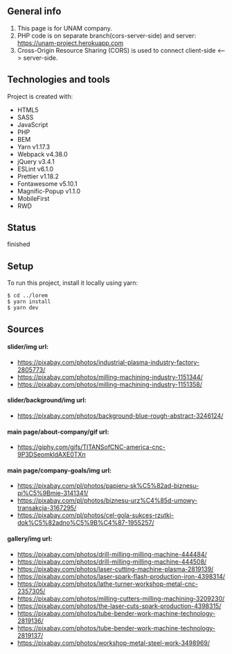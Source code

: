 ## General info  
1. This page is for UNAM company.
2. PHP code is on separate branch(cors-server-side) and server:  
   https://unam-project.herokuapp.com
3. Cross-Origin Resource Sharing (CORS) is used to connect client-side <--> server-side.

## Technologies and tools
Project is created with:
* HTML5
* SASS
* JavaScript
* PHP
* BEM
* Yarn v1.17.3
* Webpack v4.38.0
* jQuery v3.4.1
* ESLint v6.1.0
* Prettier v1.18.2
* Fontawesome v5.10.1
* Magnific-Popup v1.1.0
* MobileFirst
* RWD

## Status
finished

## Setup
To run this project, install it locally using yarn:

```
$ cd ../lorem
$ yarn install
$ yarn dev
```

## Sources
#### slider/img url:
* https://pixabay.com/photos/industrial-plasma-industry-factory-2805773/
* https://pixabay.com/photos/milling-machining-industry-1151344/
* https://pixabay.com/photos/milling-machining-industry-1151358/
#### slider/background/img url:
* https://pixabay.com/photos/background-blue-rough-abstract-3246124/
#### main page/about-company/gif url:
* https://giphy.com/gifs/TITANSofCNC-america-cnc-9P3DSeomkldAXE0TXn
#### main page/company-goals/img url:
* https://pixabay.com/pl/photos/papieru-sk%C5%82ad-biznesu-pi%C5%9Bmie-3141341/
* https://pixabay.com/pl/photos/biznesu-urz%C4%85d-umowy-transakcja-3167295/
* https://pixabay.com/pl/photos/cel-gola-sukces-rzutki-dok%C5%82adno%C5%9B%C4%87-1955257/
#### gallery/img url:
* https://pixabay.com/photos/drill-milling-milling-machine-444484/
* https://pixabay.com/photos/drill-milling-milling-machine-444508/
* https://pixabay.com/photos/laser-cutting-machine-plasma-2819139/
* https://pixabay.com/photos/laser-spark-flash-production-iron-4398314/
* https://pixabay.com/photos/lathe-turner-workshop-metal-cnc-2357305/
* https://pixabay.com/photos/milling-cutters-milling-machining-3209230/
* https://pixabay.com/photos/the-laser-cuts-spark-production-4398315/
* https://pixabay.com/photos/tube-bender-work-machine-technology-2819136/
* https://pixabay.com/photos/tube-bender-work-machine-technology-2819137/
* https://pixabay.com/photos/workshop-metal-steel-work-3498969/
